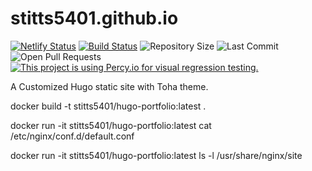 # stitts5401.github.io

[![Netlify Status](https://api.netlify.com/api/v1/badges/b1b93b02-f278-440b-ae1b-304e9f4c4ab5/deploy-status)](https://app.netlify.com/sites/toha/deploys) [![Build Status](https://img.shields.io/endpoint.svg?url=https%3A%2F%2Factions-badge.atrox.dev%2Fhugo-toha%2Fhugo-toha.github.io%2Fbadge%3Fref%3Dsource&style=flat)](https://actions-badge.atrox.dev/hugo-toha/hugo-toha.github.io/goto?ref=source) ![Repository Size](https://img.shields.io/github/repo-size/hugo-toha/hugo-toha.github.io) ![Last Commit](https://img.shields.io/github/last-commit/hugo-toha/hugo-toha.github.io) ![Open Pull Requests](https://img.shields.io/github/issues-pr/hugo-toha/hugo-toha.github.io?color=yellowgreen)  [![This project is using Percy.io for visual regression testing.](https://percy.io/static/images/percy-badge.svg)](https://percy.io/b7cb60ab/hugo-toha.github.io)

A Customized Hugo static site with Toha theme.

docker build -t stitts5401/hugo-portfolio:latest . 

docker run -it stitts5401/hugo-portfolio:latest cat /etc/nginx/conf.d/default.conf

docker run -it stitts5401/hugo-portfolio:latest ls -l /usr/share/nginx/site       